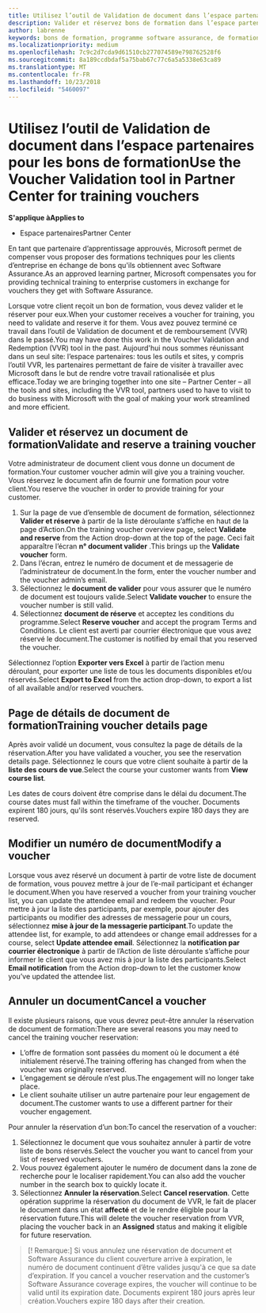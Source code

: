 ```yaml
---
title: Utilisez l’outil de Validation de document dans l’espace partenaires pour les bons de formation | L’espace partenaires
description: Valider et réservez bons de formation dans l’espace partenaires
author: labrenne
keywords: bons de formation, programme software assurance, de formation, valider les documents, document de réserve
ms.localizationpriority: medium
ms.openlocfilehash: 7c9c2d7cda9d61510cb277074589e798762528f6
ms.sourcegitcommit: 8a189ccdbdaf5a75bab67c77c6a5a5338e63ca89
ms.translationtype: MT
ms.contentlocale: fr-FR
ms.lasthandoff: 10/23/2018
ms.locfileid: "5460097"
---
```

# <a name="use-the-voucher-validation-tool-in-partner-center-for-training-vouchers"></a><span data-ttu-id="7af5b-104">Utilisez l’outil de Validation de document dans l’espace partenaires pour les bons de formation</span><span class="sxs-lookup"><span data-stu-id="7af5b-104">Use the Voucher Validation tool in Partner Center for training vouchers</span></span>

**<span data-ttu-id="7af5b-105">S'applique à</span><span class="sxs-lookup"><span data-stu-id="7af5b-105">Applies to</span></span>**

- <span data-ttu-id="7af5b-106">Espace partenaires</span><span class="sxs-lookup"><span data-stu-id="7af5b-106">Partner Center</span></span>

<span data-ttu-id="7af5b-107">En tant que partenaire d’apprentissage approuvés, Microsoft permet de compenser vous proposer des formations techniques pour les clients d’entreprise en échange de bons qu'ils obtiennent avec Software Assurance.</span><span class="sxs-lookup"><span data-stu-id="7af5b-107">As an approved learning partner, Microsoft compensates you for providing technical training to enterprise customers in exchange for vouchers they get with Software Assurance.</span></span> 

<span data-ttu-id="7af5b-108">Lorsque votre client reçoit un bon de formation, vous devez valider et le réserver pour eux.</span><span class="sxs-lookup"><span data-stu-id="7af5b-108">When your customer receives a voucher for training, you need to validate and reserve it for them.</span></span> <span data-ttu-id="7af5b-109">Vous avez pouvez terminé ce travail dans l’outil de Validation de document et de remboursement (VVR) dans le passé.</span><span class="sxs-lookup"><span data-stu-id="7af5b-109">You may have done this work in the Voucher Validation and Redemption (VVR) tool in the past.</span></span> <span data-ttu-id="7af5b-110">Aujourd'hui nous sommes réunissant dans un seul site: l’espace partenaires: tous les outils et sites, y compris l’outil VVR, les partenaires permettant de faire de visiter à travailler avec Microsoft dans le but de rendre votre travail rationalisée et plus efficace.</span><span class="sxs-lookup"><span data-stu-id="7af5b-110">Today we are bringing together into one site – Partner Center – all the tools and sites, including the VVR tool, partners used to have to visit to do business with Microsoft with the goal of making your work streamlined and more efficient.</span></span>

## <a name="validate-and-reserve-a-training-voucher"></a><span data-ttu-id="7af5b-111">Valider et réservez un document de formation</span><span class="sxs-lookup"><span data-stu-id="7af5b-111">Validate and reserve a training voucher</span></span>

<span data-ttu-id="7af5b-112">Votre administrateur de document client vous donne un document de formation.</span><span class="sxs-lookup"><span data-stu-id="7af5b-112">Your customer voucher admin will give you a training voucher.</span></span> <span data-ttu-id="7af5b-113">Vous réservez le document afin de fournir une formation pour votre client.</span><span class="sxs-lookup"><span data-stu-id="7af5b-113">You reserve the voucher in order to provide training for your customer.</span></span>

1.  <span data-ttu-id="7af5b-114">Sur la page de vue d’ensemble de document de formation, sélectionnez **Valider et réserve** à partir de la liste déroulante s’affiche en haut de la page d’Action.</span><span class="sxs-lookup"><span data-stu-id="7af5b-114">On the training voucher overview page, select **Validate and reserve** from the Action drop-down at the top of the page.</span></span> <span data-ttu-id="7af5b-115">Ceci fait apparaître l’écran **n° document valider** .</span><span class="sxs-lookup"><span data-stu-id="7af5b-115">This brings up the **Validate voucher** form.</span></span>
2.  <span data-ttu-id="7af5b-116">Dans l’écran, entrez le numéro de document et de messagerie de l’administrateur de document.</span><span class="sxs-lookup"><span data-stu-id="7af5b-116">In the form, enter the voucher number and the voucher admin’s email.</span></span>
3.  <span data-ttu-id="7af5b-117">Sélectionnez le **document de valider** pour vous assurer que le numéro de document est toujours valide.</span><span class="sxs-lookup"><span data-stu-id="7af5b-117">Select **Validate voucher** to ensure the voucher number is still valid.</span></span> 
4.  <span data-ttu-id="7af5b-118">Sélectionnez **document de réserve** et acceptez les conditions du programme.</span><span class="sxs-lookup"><span data-stu-id="7af5b-118">Select **Reserve voucher** and accept the program Terms and Conditions.</span></span> <span data-ttu-id="7af5b-119">Le client est averti par courrier électronique que vous avez réservé le document.</span><span class="sxs-lookup"><span data-stu-id="7af5b-119">The customer is notified by email that you reserved the voucher.</span></span>

<span data-ttu-id="7af5b-120">Sélectionnez l’option **Exporter vers Excel** à partir de l’action menu déroulant, pour exporter une liste de tous les documents disponibles et/ou réservés.</span><span class="sxs-lookup"><span data-stu-id="7af5b-120">Select **Export to Excel** from the action drop-down, to export a list of all available and/or reserved vouchers.</span></span>

## <a name="training-voucher-details-page"></a><span data-ttu-id="7af5b-121">Page de détails de document de formation</span><span class="sxs-lookup"><span data-stu-id="7af5b-121">Training voucher details page</span></span>

<span data-ttu-id="7af5b-122">Après avoir validé un document, vous consultez la page de détails de la réservation.</span><span class="sxs-lookup"><span data-stu-id="7af5b-122">After you have validated a voucher, you see the reservation details page.</span></span> <span data-ttu-id="7af5b-123">Sélectionnez le cours que votre client souhaite à partir de la **liste des cours de vue**.</span><span class="sxs-lookup"><span data-stu-id="7af5b-123">Select the course your customer wants from **View course list**.</span></span> 

<span data-ttu-id="7af5b-124">Les dates de cours doivent être comprise dans le délai du document.</span><span class="sxs-lookup"><span data-stu-id="7af5b-124">The course dates must fall within the timeframe of the voucher.</span></span> <span data-ttu-id="7af5b-125">Documents expirent 180 jours, qu'ils sont réservés.</span><span class="sxs-lookup"><span data-stu-id="7af5b-125">Vouchers expire 180 days they are reserved.</span></span>

## <a name="modify-a-voucher"></a><span data-ttu-id="7af5b-126">Modifier un numéro de document</span><span class="sxs-lookup"><span data-stu-id="7af5b-126">Modify a voucher</span></span>

<span data-ttu-id="7af5b-127">Lorsque vous avez réservé un document à partir de votre liste de document de formation, vous pouvez mettre à jour de l’e-mail participant et échanger le document.</span><span class="sxs-lookup"><span data-stu-id="7af5b-127">When you have reserved a voucher from your training voucher list, you can update the attendee email and redeem the voucher.</span></span> <span data-ttu-id="7af5b-128">Pour mettre à jour la liste des participants, par exemple, pour ajouter des participants ou modifier des adresses de messagerie pour un cours, sélectionnez **mise à jour de la messagerie participant**.</span><span class="sxs-lookup"><span data-stu-id="7af5b-128">To update the attendee list, for example, to add attendees or change email addresses for a course, select **Update attendee email**.</span></span> <span data-ttu-id="7af5b-129">Sélectionnez la **notification par courrier électronique** à partir de l’Action de liste déroulante s’affiche pour informer le client que vous avez mis à jour la liste des participants.</span><span class="sxs-lookup"><span data-stu-id="7af5b-129">Select **Email notification**  from the Action drop-down to let the customer know you’ve updated the attendee list.</span></span> 

## <a name="cancel-a-voucher"></a><span data-ttu-id="7af5b-130">Annuler un document</span><span class="sxs-lookup"><span data-stu-id="7af5b-130">Cancel a voucher</span></span> 

<span data-ttu-id="7af5b-131">Il existe plusieurs raisons, que vous devrez peut-être annuler la réservation de document de formation:</span><span class="sxs-lookup"><span data-stu-id="7af5b-131">There are several reasons you may need to cancel the training voucher reservation:</span></span> 
- <span data-ttu-id="7af5b-132">L’offre de formation sont passées du moment où le document a été initialement réservé.</span><span class="sxs-lookup"><span data-stu-id="7af5b-132">The training offering has changed from when the voucher was originally reserved.</span></span>
- <span data-ttu-id="7af5b-133">L’engagement se déroule n’est plus.</span><span class="sxs-lookup"><span data-stu-id="7af5b-133">The engagement will no longer take place.</span></span>
- <span data-ttu-id="7af5b-134">Le client souhaite utiliser un autre partenaire pour leur engagement de document.</span><span class="sxs-lookup"><span data-stu-id="7af5b-134">The customer wants to use a different partner for their voucher engagement.</span></span>

<span data-ttu-id="7af5b-135">Pour annuler la réservation d’un bon:</span><span class="sxs-lookup"><span data-stu-id="7af5b-135">To cancel the reservation of a voucher:</span></span>

1.  <span data-ttu-id="7af5b-136">Sélectionnez le document que vous souhaitez annuler à partir de votre liste de bons réservés.</span><span class="sxs-lookup"><span data-stu-id="7af5b-136">Select the voucher you want to cancel from your list of reserved vouchers.</span></span>
2.  <span data-ttu-id="7af5b-137">Vous pouvez également ajouter le numéro de document dans la zone de recherche pour le localiser rapidement.</span><span class="sxs-lookup"><span data-stu-id="7af5b-137">You can also add the voucher number in the search box to quickly locate it.</span></span>
3.  <span data-ttu-id="7af5b-138">Sélectionnez **Annuler la réservation**.</span><span class="sxs-lookup"><span data-stu-id="7af5b-138">Select **Cancel reservation**.</span></span> <span data-ttu-id="7af5b-139">Cette opération supprime la réservation du document de VVR, le fait de placer le document dans un état **affecté** et de le rendre éligible pour la réservation future.</span><span class="sxs-lookup"><span data-stu-id="7af5b-139">This will delete the voucher reservation from VVR, placing the voucher back in an **Assigned** status and making it eligible for future reservation.</span></span>

>[! Remarque:]<span data-ttu-id="7af5b-140"> Si vous annulez une réservation de document et Software Assurance du client couverture arrive à expiration, le numéro de document continuent d’être valides jusqu'à ce que sa date d’expiration.</span><span class="sxs-lookup"><span data-stu-id="7af5b-140"> If you cancel a voucher reservation and the customer’s Software Assurance coverage expires, the voucher will continue to be valid until its expiration date.</span></span> <span data-ttu-id="7af5b-141">Documents expirent 180 jours après leur création.</span><span class="sxs-lookup"><span data-stu-id="7af5b-141">Vouchers expire 180 days after their creation.</span></span>


